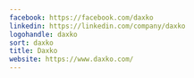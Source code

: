```yaml
---
facebook: https://facebook.com/daxko
linkedin: https://linkedin.com/company/daxko
logohandle: daxko
sort: daxko
title: Daxko
website: https://www.daxko.com/
---
```

